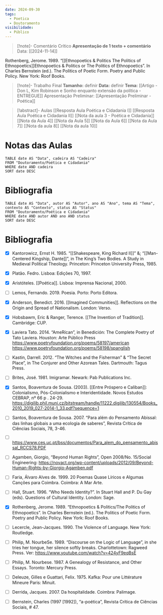 ```yaml
---
date: 2024-09-30
tags:
  - Poetica
  - Doutoramento
visibilidade:
  - Público
---
```



> [!note]- Comentário Crítico
> **Apresentação de 1 texto + comentário**
> Data: [[2024-11-14]]
> 
Rothenberg, Jerome. 1989. “[[Ethnopoetics & Politics  The Politics of Ethnopoetics]]Ethnopoetics & Politics or The Politics of Ethnopoetics”. In Charles Bernstein (ed.). The Politics of Poetic Form. Poetry and Public Policy. New York: Roof Books.

> [!note]- Trabalho Final
> **Tamanho:** definir
> **Data:** definir
> **Tema:** [[Artigo - Don L, Kim Robinson e Sonho enquanto extensão da política - ENTREGUE]]
> Apresentação Preliminar: [[Apresentação Preliminar - Poética]]
>  
> 

> [!abstract]- Aulas
> [[Resposta Aula Poética e Cidadania I]]
> [[Resposta Aula Poética e Cidadania II]]
>  [[Nota da aula 3 - Poética e Cidadania]]
>  [[Nota da Aula 4]]
>  [[Nota da Aula 5]]
>  [[Nota da Aula 6]]
>  [[Nota da Aula 7]]
>  [[Nota da aula 8]]
>  [[Nota da aula 10]]
> 

# Notas das Aulas

```dataview
TABLE date AS "Data", cadeira AS "Cadeira"
FROM "Doutoramento/Poética e Cidadania"
WHERE date AND cadeira
SORT date DESC
```

# Bibliografia

```dataview
TABLE date AS "Data", autor AS "Autor", ano AS "Ano", tema AS "Tema", contexto AS "Contexto", status AS "Status"
FROM "Doutoramento/Poética e Cidadania"
WHERE date AND autor AND ano AND status
SORT date DESC
```


# Bibliografia

- [x] Kantorowicz, Ernst H. 1985. “[[Shakespeare, King Richard II]]” &; “[[Man-Centered Kingship, Dante]]”, in The King’s Two Bodies. A Study in Medieval Political Theology. Princeton: Princeton University Press, 1985.
- [x] Platão. Fedro. Lisboa: Edições 70, 1997.

- [x] Aristóteles. [[Poética]]. Lisboa: Imprensa Nacional, 2000.

- [ ] Lemos, Fernando. 2019. Poesia. Porto: Porto Editora.

- [x] Anderson, Benedict. 2016. [[Imagined Communities]]. Reflections on the Origin and Spread of Nationalism. London: Verso.

- [x] Hobsbawm, Eric & Ranger, Terence. [[The Invention of Tradition]]. Cambridge: CUP.

- [x] Laviera Tato. 2014. “AmeRícan”, in Benedición: The Complete Poetry of Tato Laviera. Houston: Arte Público Press https://www.poetryfoundation.org/poems/58197/american https://www.poetryfoundation.org/poems/58198/spanglish
- [ ] Kastin, Darrell. 2012. “The Witches and the Fisherman” &amp; “The Secret Place”, in The Conjurer and Other Azorean Tales. Dartmouth: Tagus Press.

- [ ] Brites, José. 1981. Imigramar. Newark: Pab Publications Inc.

- [x] Santos, Boaventura de Sousa. (2003). [[Entre Próspero e Caliban]]: Colonialismo, Pós-Colonialismo e Interidentidade. Novos Estudos CEBRAP, nº 66 p . 24-29. https://digilib.phil.muni.cz/bitstream/handle/11222.digilib/130554/Books_2010_2019_027-2014-1_33.pdf?sequence=1

- [ ] Santos, Boaventura de Sousa. 2007. “Para além do Pensamento Abissal: das linhas globais a uma ecologia de saberes”, Revista Crítica de Ciências Sociais, 78, 3-46.
- [ ] https://www.ces.uc.pt/bss/documentos/Para_alem_do_pensamento_abissal_RCCS78.PDF

- [ ] Agamben, Giorgio, “Beyond Human Rights”, Open 2008/No. 15/Social Engineering: https://novact.org/wp-content/uploads/2012/09/Beyond-Human-Rights-by-Giorgio-Agamben.pdf

- [ ] Faria, Álvaro Alves de. 1999. 20 Poemas Quase Líricos e Algumas Canções para Coimbra. Coimbra: A Mar Arte. 

- [ ] Hall, Stuart. 1996. “Who Needs Identity?”. In Stuart Hall and P. Du Gay (eds). Questions of Cultural Identity. London: Sage. 

- [x] Rothenberg, Jerome. 1989. “Ethnopoetics &amp; Politics/The Politics of Ethnopoetics”. In Charles Bernstein (ed.). The Politics of Poetic Form. Poetry and Public Policy. New York: Roof Books.

- [ ] Lecercle, Jean-Jacques. 1990. The Violence of Language. New York: Routledge. 

- [ ] Philip, M. NourbeSe. 1989. “Discourse on the Logic of Language”, in she tries her tongue, her silence softly breaks. Charlottetown: Ragweed Press. Ver: https://www.youtube.com/watch?v=424yF9eqBsE

- [ ] Philip, M. Nourbese. 1987. A Genealogy of Resistance, and Other Essays. Toronto: Mercury Press.

- [ ] Deleuze, Gilles e Guattari, Felix. 1975. Kafka: Pour une Littérature Mineure Paris: Minuit. 

- [ ] Derrida, Jacques. 2007. Da hospitalidade. Coimbra: Palimage.

- [ ] Bernstein, Charles (1997 [1992]), “a-poética”, Revista Crítica de Ciências Sociais, # 47.
